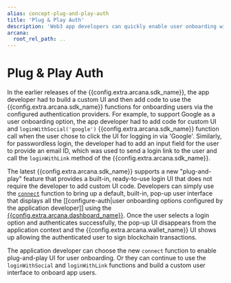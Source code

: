 ```yaml
---
alias: concept-plug-and-play-auth
title: 'Plug & Play Auth'
description: 'Web3 app developers can quickly enable user onboarding with a single line of code and use the built-in plug-and-play UI pop-up for allowing users to onboard the app. It is not essential to write UI code in the app to enable user login via the various configured authentication providers.'
arcana:
  root_rel_path: ..
---
```


# Plug & Play Auth

In the earlier releases of the {{config.extra.arcana.sdk_name}}, the app developer had to build a custom UI and then add code to use the {{config.extra.arcana.sdk_name}} functions for onboarding users via the configured authentication providers. For example, to support Google as a user onboarding option, the app developer had to add code for custom UI and `loginWithSocial('google')` {{config.extra.arcana.sdk_name}} function call when the user chose to click the UI for logging in via 'Google'. Similarly, for passwordless login, the developer had to add an input field for the user to provide an email ID, which was used to send a login link to the user and call the `loginWithLink` method of the {{config.extra.arcana.sdk_name}}. 

The latest {{config.extra.arcana.sdk_name}} supports a new "plug-and-play" feature that provides a built-in, ready-to-use login UI that does not require the developer to add custom UI code. Developers can simply use the [`connect`](https://authsdk-ref-guide.netlify.app/classes/authprovider#connect) function to bring up a default, built-in, pop-up user interface that displays all the [[configure-auth|user onboarding options configured by the application developer]] using the [{{config.extra.arcana.dashboard_name}}]({{page.meta.arcana.root_rel_path}}/concepts/dashboard.md). Once the user selects a login option and authenticates successfully, the pop-up UI disappears from the application context and the {{config.extra.arcana.wallet_name}} UI shows up allowing the authenticated user to sign blockchain transactions.

The application developer can choose the new `connect` function to enable plug-and-play UI for user onboarding. Or they can continue to use the `loginWithSocial` and `loginWithLink` functions and build a custom user interface to onboard app users.